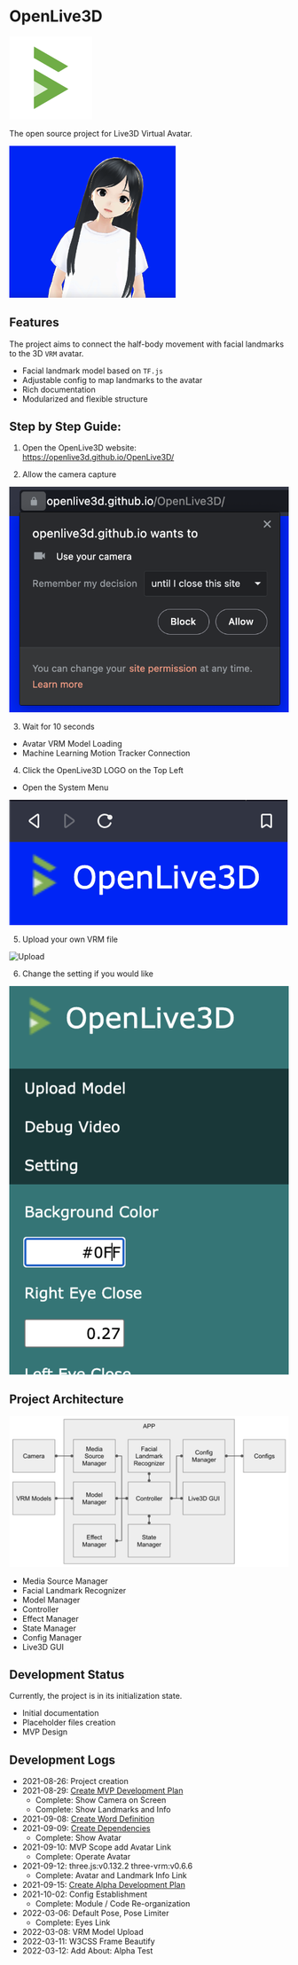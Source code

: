 # OpenLive3D

<img src="asset/design/logo.png" width="150px"/>

The open source project for Live3D Virtual Avatar.

<img src="asset/design/screenshot.png" width="300px"/>


## Features

The project aims to connect the half-body movement with facial landmarks to the 3D `VRM` avatar.

 - Facial landmark model based on `TF.js`
 - Adjustable config to map landmarks to the avatar
 - Rich documentation
 - Modularized and flexible structure


## Step by Step Guide:

1. Open the OpenLive3D website: https://openlive3d.github.io/OpenLive3D/

2. Allow the camera capture

![Camera Permission](asset/doc/allow-camera.png)

3. Wait for 10 seconds
 - Avatar VRM Model Loading
 - Machine Learning Motion Tracker Connection

4. Click the OpenLive3D LOGO on the Top Left
 - Open the System Menu

![System Menu](asset/doc/system-menu.png)

5. Upload your own VRM file

![Upload](asset/doc/load.png)

6. Change the setting if you would like

![Setting](asset/doc/setting.png)


## Project Architecture

![block-diagram](asset/design/block-diagram.png)

 - Media Source Manager
 - Facial Landmark Recognizer
 - Model Manager
 - Controller
 - Effect Manager
 - State Manager
 - Config Manager
 - Live3D GUI


## Development Status

Currently, the project is in its initialization state.

 - Initial documentation
 - Placeholder files creation
 - MVP Design


## Development Logs

 - 2021-08-26: Project creation
 - 2021-08-29: [Create MVP Development Plan](log/2021-08-28-MVP-Development-Process.md)
   - Complete: Show Camera on Screen
   - Complete: Show Landmarks and Info
 - 2021-09-08: [Create Word Definition](log/2021-09-08-Word-Definition.md)
 - 2021-09-09: [Create Dependencies](log/2021-09-09-Dependencies.md)
   - Complete: Show Avatar
 - 2021-09-10: MVP Scope add Avatar Link
   - Complete: Operate Avatar
 - 2021-09-12: three.js:v0.132.2 three-vrm:v0.6.6
   - Complete: Avatar and Landmark Info Link
 - 2021-09-15: [Create Alpha Development Plan](log/2021-09-15-Alpha-Development-Process.md)
 - 2021-10-02: Config Establishment
   - Complete: Module / Code Re-organization
 - 2022-03-06: Default Pose, Pose Limiter
   - Complete: Eyes Link
 - 2022-03-08: VRM Model Upload
 - 2022-03-11: W3CSS Frame Beautify
 - 2022-03-12: Add About: Alpha Test
